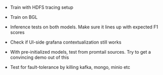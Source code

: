 - Train with HDFS tracing setup
- Train on BGL
- Inference tests on both models. Make sure it lines up with expected F1 scores
- Check if UI-side grafana contextualization still works
- With pre-initialized models, test from promtail sources. Try to get a convincing demo out of this

- Test for fault-tolerance by killing kafka, mongo, minio etc